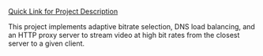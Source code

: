 [Quick Link for Project Description](https://github.com/mosharaf/eecs489/tree/master/Assignments/Assignment-2)

This project implements adaptive bitrate selection, DNS load balancing, and an HTTP proxy server to stream video at high bit rates from the closest server to a given client.
